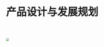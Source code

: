 # 产品设计与发展规划

<br>

<br>

<img src="https://z3.ax1x.com/2021/08/24/hiTsMR.png" style="zoom: 50%;" />
